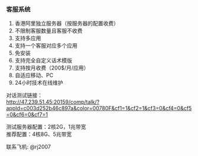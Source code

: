 ### 客服系统

1. 香港阿里独立服务器（按服务器的配置收费）
2. 不限制客服数量且客服不收费
3. 支持多应用
4. 支持一个客服对应多个应用
5. 免安装
6. 支持完全自定义话术模版
7. 支持按月收费（200$/月/应用）
8. 自适应移动、PC
9. 24小时技术在线维护

对话测试链接：<br/>
http://47.239.51.45:20159/comp/talk/?appId=c003d252b46c897a&color=00780F&cf1=1&cf2=1&cf3=0&cf4=0&cf5=0&cf6=0&cf7=1

测试服务器配置：2核2G，1兆带宽<br/>
推荐配置：4核8G、5兆带宽

联系飞机: @rj2007
